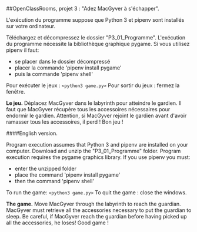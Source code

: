##OpenClassRooms, projet 3 : "Adez MacGyver à s'échapper".

L'exécution du programme suppose que Python 3 et pipenv sont installés sur votre ordinateur.

Téléchargez et décompressez le dossier "P3_01_Programme".
L'exécution du programme nécessite la bibliothèque graphique pygame.
Si vous utilisez pipenv il faut:
* se placer dans le dossier décompressé
* placer la commande 'pipenv install pygame'
* puis la commande 'pipenv shell'

Pour exécuter le jeux : `<python3 game.py>`
Pour sortir du jeux : fermez la fenêtre.

**Le jeu.**
Déplacez MacGyver dans le labyrinth pour atteindre le gardien.
Il faut que MacGyver récupère tous les accessoires nécessaires pour endormir le gardien.
Attention, si MacGyver rejoint le gardien avant d'avoir ramasser tous les accessoires, il perd !
Bon jeu !


####English version.

Program execution assumes that Python 3 and pipenv are installed on your computer.
Download and unzip the "P3_01_Programme" folder.
Program execution requires the pygame graphics library.
If you use pipenv you must:
* enter the unzipped folder
* place the command 'pipenv install pygame'
* then the command 'pipenv shell'

To run the game: `<python3 game.py>`
To quit the game : close the windows.

**The game.**
Move MacGyver through the labyrinth to reach the guardian.
MacGyver must retrieve all the accessories necessary to put the guardian to sleep.
Be careful, if MacGyver reach the guardian before having picked up all the accessories, he loses!
Good game !
